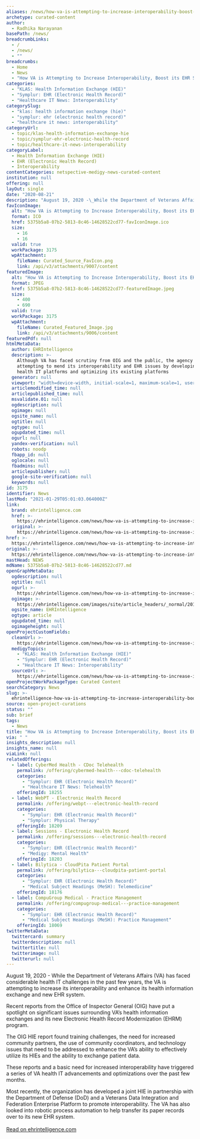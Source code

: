 ```yaml
---
aliases: /news/how-va-is-attempting-to-increase-interoperability-boost-its-ehr-system
archetype: curated-content
author:
  - Radhika Narayanan
basePath: /news/
breadcrumbLinks:
  - /
  - /news/
  - ""
breadcrumbs:
  - Home
  - News
  - "How VA is Attempting to Increase Interoperability, Boost its EHR System"
categories:
  - "KLAS: Health Information Exchange (HIE)"
  - "Symplur: EHR (Electronic Health Record)"
  - "Healthcare IT News: Interoperability"
categorySlug:
  - "klas: health information exchange (hie)"
  - "symplur: ehr (electronic health record)"
  - "healthcare it news: interoperability"
categoryUrl:
  - topic/klas-health-information-exchange-hie
  - topic/symplur-ehr-electronic-health-record
  - topic/healthcare-it-news-interoperability
categoryLabel:
  - Health Information Exchange (HIE)
  - EHR (Electronic Health Record)
  - Interoperability
contentCategories: netspective-medigy-news-curated-content
institution: null
offering: null
layOut: single
date: "2020-08-21"
description: "August 19, 2020 -\_While the Department of Veterans Affairs (VA) has faced considerable health IT challenges in the past few years, the VA is attempting to increase its interoperability and enhance its"
favIconImage:
  alt: "How VA is Attempting to Increase Interoperability, Boost its EHR System"
  format: ICO
  href: 5375b5a8-07b2-5813-8c46-14628522cd77-favIconImage.ico
  size:
    - 16
    - 16
  valid: true
  workPackage: 3175
  wpAttachment:
    fileName: Curated_Source_FavIcon.png
    link: /api/v3/attachments/9007/content
featuredImage:
  alt: "How VA is Attempting to Increase Interoperability, Boost its EHR System"
  format: JPEG
  href: 5375b5a8-07b2-5813-8c46-14628522cd77-featuredImage.jpeg
  size:
    - 400
    - 690
  valid: true
  workPackage: 3175
  wpAttachment:
    fileName: Curated_Featured_Image.jpg
    link: /api/v3/attachments/9006/content
featuredPdf: null
htmlMetaData:
  author: EHRIntelligence
  description: >-
    Although VA has faced scrutiny from OIG and the public, the agency is
    attempting to mend its interoperability and EHR issues by developing new
    health IT platforms and optimizing its existing platforms
  generator: null
  viewport: "width=device-width, initial-scale=1, maximum-scale=1, user-scalable=no"
  articlemodified_time: null
  articlepublished_time: null
  msvalidate.01: null
  ogdescription: null
  ogimage: null
  ogsite_name: null
  ogtitle: null
  ogtype: null
  ogupdated_time: null
  ogurl: null
  yandex-verification: null
  robots: noodp
  fbapp_id: null
  oglocale: null
  fbadmins: null
  articlepublisher: null
  google-site-verification: null
  keywords: null
id: 3175
identifier: News
lastMod: "2021-01-29T05:01:03.064000Z"
link:
  brand: ehrintelligence.com
  href: >-
    https://ehrintelligence.com/news/how-va-is-attempting-to-increase-interoperability-boost-ehr-system
  original: >-
    https://ehrintelligence.com/news/how-va-is-attempting-to-increase-interoperability-boost-ehr-system
href: >-
  https://ehrintelligence.com/news/how-va-is-attempting-to-increase-interoperability-boost-ehr-system
original: >-
  https://ehrintelligence.com/news/how-va-is-attempting-to-increase-interoperability-boost-ehr-system
mastHead: NEWS
mdName: 5375b5a8-07b2-5813-8c46-14628522cd77.md
openGraphMetaData:
  ogdescription: null
  ogtitle: null
  ogurl: >-
    https://ehrintelligence.com/news/how-va-is-attempting-to-increase-interoperability-boost-ehr-system
  ogimage: >-
    https://ehrintelligence.com/images/site/article_headers/_normal/2018-4-9specialty-ehr.jpg
  ogsite_name: EHRIntelligence
  ogtype: article
  ogupdated_time: null
  ogimageheight: null
openProjectCustomFields:
  cleanUrl: >-
    https://ehrintelligence.com/news/how-va-is-attempting-to-increase-interoperability-boost-ehr-system
  medigyTopics:
    - "KLAS: Health Information Exchange (HIE)"
    - "Symplur: EHR (Electronic Health Record)"
    - "Healthcare IT News: Interoperability"
  sourceUrl: >-
    https://ehrintelligence.com/news/how-va-is-attempting-to-increase-interoperability-boost-ehr-system
openProjectWorkPackageType: Curated Content
searchCategory: News
slug: >-
  ehrintelligence-how-va-is-attempting-to-increase-interoperability-boost-its-ehr-system-test
source: open-project-curations
status: ""
sub: brief
tags:
  - News
title: "How VA is Attempting to Increase Interoperability, Boost its EHR System"
via: " "
insights_description: null
insights_name: null
viaLink: null
relatedOfferings:
  - label: CyberMed Health - CDoc Telehealth
    permalink: /offering/cybermed-health---cdoc-telehealth
    categories:
      - "Symplur: EHR (Electronic Health Record)"
      - "Healthcare IT News: Telehealth"
    offeringId: 18255
  - label: WebPT - Electronic Health Record
    permalink: /offering/webpt---electronic-health-record
    categories:
      - "Symplur: EHR (Electronic Health Record)"
      - "Symplur: Physical Therapy"
    offeringId: 18209
  - label: Sessions - Electronic Health Record
    permalink: /offering/sessions---electronic-health-record
    categories:
      - "Symplur: EHR (Electronic Health Record)"
      - "Medigy: Mental Health"
    offeringId: 18203
  - label: Bilytica - CloudPita Patient Portal
    permalink: /offering/bilytica---cloudpita-patient-portal
    categories:
      - "Symplur: EHR (Electronic Health Record)"
      - "Medical Subject Headings (MeSH): Telemedicine"
    offeringId: 18176
  - label: CompuGroup Medical - Practice Management
    permalink: /offering/compugroup-medical---practice-management
    categories:
      - "Symplur: EHR (Electronic Health Record)"
      - "Medical Subject Headings (MeSH): Practice Management"
    offeringId: 18069
twitterMetaData:
  twittercard: summary
  twitterdescription: null
  twittertitle: null
  twitterimage: null
  twitterurl: null
---
```


August 19, 2020 - While the Department of Veterans Affairs (VA) has faced considerable health IT challenges in the past few years, the VA is attempting to increase its interoperability and enhance its health information exchange and new EHR system.

Recent reports from the Office of Inspector General (OIG) have put a spotlight on significant issues surrounding VA’s health information exchanges and its new Electronic Health Record Modernization (EHRM) program.

The OIG HIE report found training challenges, the need for increased community partners, the use of community coordinators, and technology issues that need to be addressed to enhance the VA’s ability to effectively utilize its HIEs and the ability to exchange patient data.

These reports and a basic need for increased interoperability have triggered a series of VA health IT advancements and optimizations over the past few months.

Most recently, the organization has developed a joint HIE in partnership with the Department of Defense (DoD) and a Veterans Data Integration and Federation Enterprise Platform to promote interoperability. The VA has also looked into robotic process automation to help transfer its paper records over to its new EHR system.<br><br><a target="_blank" href=https://ehrintelligence.com/news/how-va-is-attempting-to-increase-interoperability-boost-ehr-system>Read on ehrintelligence.com</a>
